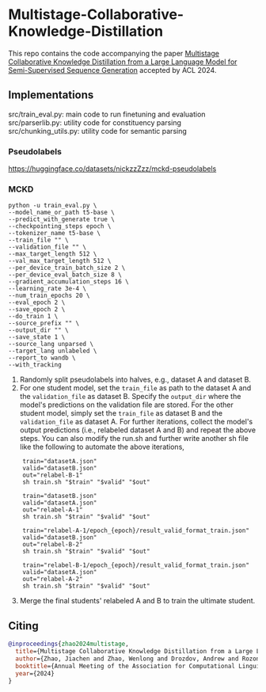 # Multistage-Collaborative-Knowledge-Distillation  
This repo contains the code accompanying the paper [Multistage Collaborative Knowledge Distillation from a Large Language Model for Semi-Supervised Sequence Generation](https://arxiv.org/pdf/2311.08640) accepted by ACL 2024. 


## Implementations

src/train_eval.py: main code to run finetuning and evaluation  
src/parserlib.py: utility code for constituency parsing  
src/chunking_utils.py: utility code for semantic parsing  

### Pseudolabels  
https://huggingface.co/datasets/nickzzZzz/mckd-pseudolabels 

### MCKD   

```
python -u train_eval.py \
--model_name_or_path t5-base \
--predict_with_generate true \
--checkpointing_steps epoch \
--tokenizer_name t5-base \
--train_file "" \
--validation_file "" \
--max_target_length 512 \
--val_max_target_length 512 \
--per_device_train_batch_size 2 \
--per_device_eval_batch_size 8 \
--gradient_accumulation_steps 16 \
--learning_rate 3e-4 \
--num_train_epochs 20 \
--eval_epoch 2 \
--save_epoch 2 \
--do_train 1 \
--source_prefix "" \
--output_dir "" \
--save_state 1 \
--source_lang unparsed \
--target_lang unlabeled \
--report_to wandb \
--with_tracking
```

1. Randomly split pseudolabels into halves, e.g., dataset A and dataset B.
2. For one student model, set the ``train_file`` as path to the dataset A and the ``validation_file`` as dataset B. Specify the ``output_dir`` where the model's predictions on the validation file are stored.
For the other student model, simply set the ``train_file`` as dataset B and the ``validation_file`` as dataset A. For further iterations, collect the model's output predictions (i.e., relabeled dataset A and B) and repeat the above steps.
You can also modify the run.sh and further write another sh file like the following to automate the above iterations,

```
    train="datasetA.json"
    valid="datasetB.json"
    out="relabel-B-1"
    sh train.sh "$train" "$valid" "$out"

    train="datasetB.json"
    valid="datasetA.json"
    out="relabel-A-1"
    sh train.sh "$train" "$valid" "$out"

    train="relabel-A-1/epoch_{epoch}/result_valid_format_train.json"
    valid="datasetB.json"
    out="relabel-B-2"
    sh train.sh "$train" "$valid" "$out"

    train="relabel-B-1/epoch_{epoch}/result_valid_format_train.json"
    valid="datasetA.json"
    out="relabel-A-2"
    sh train.sh "$train" "$valid" "$out"
```

3. Merge the final students' relabeled A and B to train the ultimate student. 

## Citing
```bibtex  
@inproceedings{zhao2024multistage,
  title={Multistage Collaborative Knowledge Distillation from a Large Language Model for Semi-Supervised Sequence Generation},
  author={Zhao, Jiachen and Zhao, Wenlong and Drozdov, Andrew and Rozonoyer, Benjamin and Sultan, Arafat and Lee, Jay-yoon and Iyyer, Mohit and McCallum, Andrew},
  booktitle={Annual Meeting of the Association for Computational Linguistics},
  year={2024}
}
``` 
